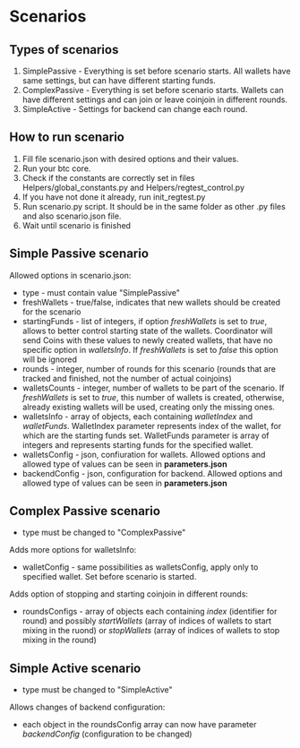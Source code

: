 # Scenarios

## Types of scenarios
1. SimplePassive - Everything is set before scenario starts. All wallets have same settings, but can have different starting funds.
1. ComplexPassive - Everything is set before scenario starts. Wallets can have different settings and can join or leave coinjoin in different rounds.
1. SimpleActive - Settings for backend can change each round.

## How to run scenario
1. Fill file scenario.json with desired options and their values.
1. Run your btc core.
1. Check if the constants are correctly set in files Helpers/global_constants.py and Helpers/regtest_control.py
1. If you have not done it already, run init_regtest.py
1. Run scenario.py script. It should be in the same folder as other .py files and also scenario.json file.
1. Wait until scenario is finished


## Simple Passive scenario
Allowed options in scenario.json:
- type - must contain value "SimplePassive"
- freshWallets - true/false, indicates that new wallets should be created for the scenario
- startingFunds - list of integers, if option *freshWallets* is set to *true*, allows to better control starting state of the wallets. Coordinator will send Coins with these values to newly created wallets, that have no specific option in *walletsInfo*. If *freshWallets* is set to *false* this option will be ignored
- rounds - integer, number of rounds for this scenario (rounds that are tracked and finished, not the number of actual coinjoins)
- walletsCounts - integer, number of wallets to be part of the scenario. If *freshWallets* is set to *true*, this number of wallets is created, otherwise, already existing wallets will be used, creating only the missing ones.
- walletsInfo - array of objects, each containing *walletIndex* and *walletFunds*. WalletIndex parameter represents index of the wallet, for which are the starting funds set. WalletFunds parameter is array of integers and represents starting funds for the specified wallet.
- walletsConfig - json, confiuration for wallets. Allowed options and allowed type of values can be seen in **parameters.json**
- backendConfig - json, configuration for backend. Allowed options and allowed type of values can be seen in **parameters.json**

## Complex Passive scenario
- type must be changed to "ComplexPassive"

Adds more options for walletsInfo:
- walletConfig - same possibilities as walletsConfig, apply only to specified wallet. Set before scenario is started.

Adds option of stopping and starting coinjoin in different rounds:
- roundsConfigs - array of objects each containing *index* (identifier for round) and possibly *startWallets* (array of indices of wallets to start mixing in the ruond) or *stopWallets* (array of indices of wallets to stop mixing in the round)

## Simple Active scenario
- type must be changed to "SimpleActive"

Allows changes of backend configuration:
- each object in the roundsConfig array can now have parameter *backendConfig* (configuration to be changed)
